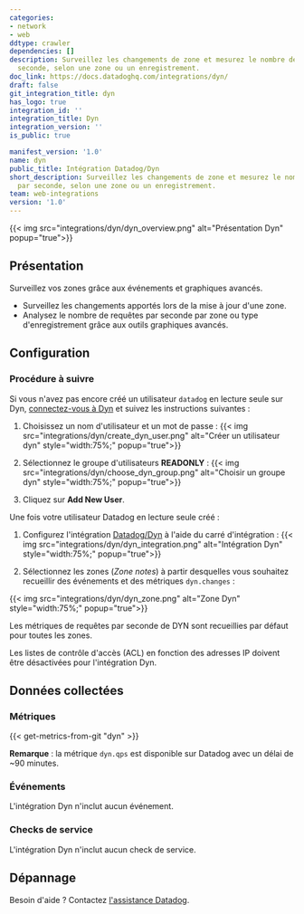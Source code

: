 ```yaml
---
categories:
- network
- web
ddtype: crawler
dependencies: []
description: Surveillez les changements de zone et mesurez le nombre de requêtes par
  seconde, selon une zone ou un enregistrement.
doc_link: https://docs.datadoghq.com/integrations/dyn/
draft: false
git_integration_title: dyn
has_logo: true
integration_id: ''
integration_title: Dyn
integration_version: ''
is_public: true

manifest_version: '1.0'
name: dyn
public_title: Intégration Datadog/Dyn
short_description: Surveillez les changements de zone et mesurez le nombre de requêtes
  par seconde, selon une zone ou un enregistrement.
team: web-integrations
version: '1.0'
---
```


{{< img src="integrations/dyn/dyn_overview.png" alt="Présentation Dyn" popup="true">}}

## Présentation

Surveillez vos zones grâce aux événements et graphiques avancés.

- Surveillez les changements apportés lors de la mise à jour d'une zone.
- Analysez le nombre de requêtes par seconde par zone ou type d'enregistrement grâce aux outils graphiques avancés.

## Configuration

### Procédure à suivre

Si vous n'avez pas encore créé un utilisateur `datadog` en lecture seule sur Dyn, [connectez-vous à Dyn][1] et suivez les instructions suivantes :

1. Choisissez un nom d'utilisateur et un mot de passe :
   {{< img src="integrations/dyn/create_dyn_user.png" alt="Créer un utilisateur dyn" style="width:75%;" popup="true">}}

2. Sélectionnez le groupe d'utilisateurs **READONLY** :
   {{< img src="integrations/dyn/choose_dyn_group.png" alt="Choisir un groupe dyn" style="width:75%;" popup="true">}}

3. Cliquez sur **Add New User**.

Une fois votre utilisateur Datadog en lecture seule créé :

1. Configurez l'intégration [Datadog/Dyn][2] à l'aide du carré d'intégration :
   {{< img src="integrations/dyn/dyn_integration.png" alt="Intégration Dyn" style="width:75%;" popup="true">}}

2. Sélectionnez les zones (_Zone notes_) à partir desquelles vous souhaitez recueillir des événements et des métriques `dyn.changes` :<br>

{{< img src="integrations/dyn/dyn_zone.png" alt="Zone Dyn" style="width:75%;" popup="true">}}

Les métriques de requêtes par seconde de DYN sont recueillies par défaut pour toutes les zones.

<div class="alert alert-info">
Les listes de contrôle d'accès (ACL) en fonction des adresses IP doivent être désactivées pour l'intégration Dyn.
</div>

## Données collectées

### Métriques
{{< get-metrics-from-git "dyn" >}}


**Remarque** : la métrique `dyn.qps` est disponible sur Datadog avec un délai de ~90 minutes.

### Événements

L'intégration Dyn n'inclut aucun événement.

### Checks de service

L'intégration Dyn n'inclut aucun check de service.

## Dépannage

Besoin d'aide ? Contactez [l'assistance Datadog][4].

[1]: https://manage.dynect.net/login
[2]: https://app.datadoghq.com/account/settings#integrations/dyn
[3]: https://github.com/DataDog/dogweb/blob/prod/integration/dyn/dyn_metadata.csv
[4]: https://docs.datadoghq.com/fr/help/
